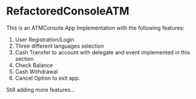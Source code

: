 # RefactoredConsoleATM
This is an ATMConsole App Implementation with the following features:
1. User Registration/Login
2. Three different languages selection
3. Cash Transfer to account with delegate and event implemented in this section
4. Check Balance
5. Cash Withdrawal
6. Cancel Option to exit app.

Still adding more features...
